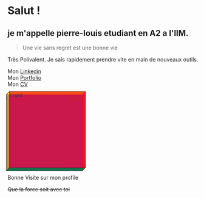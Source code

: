 # Salut !
## je m'appelle **pierre-louis** etudiant en A2 a l'IIM. 

>Une vie sans regret est une bonne vie

Très Polivalent. Je sais rapidement prendre vite en main de nouveaux outils. 



Mon <a href="https://www.linkedin.com/in/pierre-louis-sans-7756b0223/">Linkedin</a>
<br>
Mon <a href="https://portfolio-pl83.vercel.app">Portfolio</a>
<br>
Mon <a href="CV_Pierre-louis_SANS.pdf" download>CV</a>



<style>
 .cube {
  width: 200px;
  height: 200px;
  position: relative;
  transform-style: preserve-3d;
  transform: rotateX(0deg) rotateY(0deg);
  animation: spin 10s infinite linear;
}

.face {
  position: absolute;
  width: 200px;
  height: 200px;
  border: 1px solid black;
  opacity: 0.7;
}

.front {
  background-color: red;
  transform: translateZ(100px);
}

.back {
  background-color: blue;
  transform: translateZ(-100px) rotateY(180deg);
}

.top {
  background-color: yellow;
  transform: rotateX(90deg) translateZ(100px);
}

.bottom {
  background-color: green;
  transform: rotateX(-90deg) translateZ(100px);
}

.left {
  background-color: orange;
  transform: rotateY(-90deg) translateZ(100px);
}

.right {
  background-color: purple;
  transform: rotateY(90deg) translateZ(100px);
}

@keyframes spin {
  0% { transform: rotateX(0deg) rotateY(0deg); }
  100% { transform: rotateX(360deg) rotateY(360deg); }
}
</style>

 <div class="cube">
    <div class="face front">Front</div>
    <div class="face back">Back</div>
    <div class="face top">Top</div>
    <div class="face bottom">Bottom</div>
    <div class="face left">Left</div>
    <div class="face right">Right</div>
  </div>

Bonne Visite sur mon profile

~~Que la force soit avec toi~~
